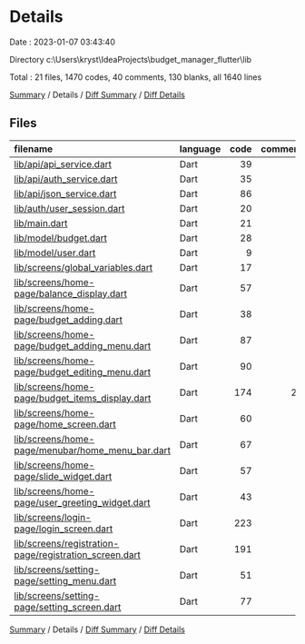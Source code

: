 # Details

Date : 2023-01-07 03:43:40

Directory c:\\Users\\kryst\\IdeaProjects\\budget_manager_flutter\\lib

Total : 21 files,  1470 codes, 40 comments, 130 blanks, all 1640 lines

[Summary](results.md) / Details / [Diff Summary](diff.md) / [Diff Details](diff-details.md)

## Files
| filename | language | code | comment | blank | total |
| :--- | :--- | ---: | ---: | ---: | ---: |
| [lib/api/api_service.dart](/lib/api/api_service.dart) | Dart | 39 | 1 | 6 | 46 |
| [lib/api/auth_service.dart](/lib/api/auth_service.dart) | Dart | 35 | 0 | 5 | 40 |
| [lib/api/json_service.dart](/lib/api/json_service.dart) | Dart | 86 | 1 | 14 | 101 |
| [lib/auth/user_session.dart](/lib/auth/user_session.dart) | Dart | 20 | 0 | 7 | 27 |
| [lib/main.dart](/lib/main.dart) | Dart | 21 | 0 | 3 | 24 |
| [lib/model/budget.dart](/lib/model/budget.dart) | Dart | 28 | 0 | 4 | 32 |
| [lib/model/user.dart](/lib/model/user.dart) | Dart | 9 | 0 | 4 | 13 |
| [lib/screens/global_variables.dart](/lib/screens/global_variables.dart) | Dart | 17 | 4 | 6 | 27 |
| [lib/screens/home-page/balance_display.dart](/lib/screens/home-page/balance_display.dart) | Dart | 57 | 0 | 3 | 60 |
| [lib/screens/home-page/budget_adding.dart](/lib/screens/home-page/budget_adding.dart) | Dart | 38 | 0 | 2 | 40 |
| [lib/screens/home-page/budget_adding_menu.dart](/lib/screens/home-page/budget_adding_menu.dart) | Dart | 87 | 0 | 7 | 94 |
| [lib/screens/home-page/budget_editing_menu.dart](/lib/screens/home-page/budget_editing_menu.dart) | Dart | 90 | 0 | 7 | 97 |
| [lib/screens/home-page/budget_items_display.dart](/lib/screens/home-page/budget_items_display.dart) | Dart | 174 | 29 | 6 | 209 |
| [lib/screens/home-page/home_screen.dart](/lib/screens/home-page/home_screen.dart) | Dart | 60 | 0 | 7 | 67 |
| [lib/screens/home-page/menubar/home_menu_bar.dart](/lib/screens/home-page/menubar/home_menu_bar.dart) | Dart | 67 | 0 | 4 | 71 |
| [lib/screens/home-page/slide_widget.dart](/lib/screens/home-page/slide_widget.dart) | Dart | 57 | 1 | 10 | 68 |
| [lib/screens/home-page/user_greeting_widget.dart](/lib/screens/home-page/user_greeting_widget.dart) | Dart | 43 | 0 | 3 | 46 |
| [lib/screens/login-page/login_screen.dart](/lib/screens/login-page/login_screen.dart) | Dart | 223 | 2 | 13 | 238 |
| [lib/screens/registration-page/registration_screen.dart](/lib/screens/registration-page/registration_screen.dart) | Dart | 191 | 0 | 10 | 201 |
| [lib/screens/setting-page/setting_menu.dart](/lib/screens/setting-page/setting_menu.dart) | Dart | 51 | 0 | 5 | 56 |
| [lib/screens/setting-page/setting_screen.dart](/lib/screens/setting-page/setting_screen.dart) | Dart | 77 | 2 | 4 | 83 |

[Summary](results.md) / Details / [Diff Summary](diff.md) / [Diff Details](diff-details.md)